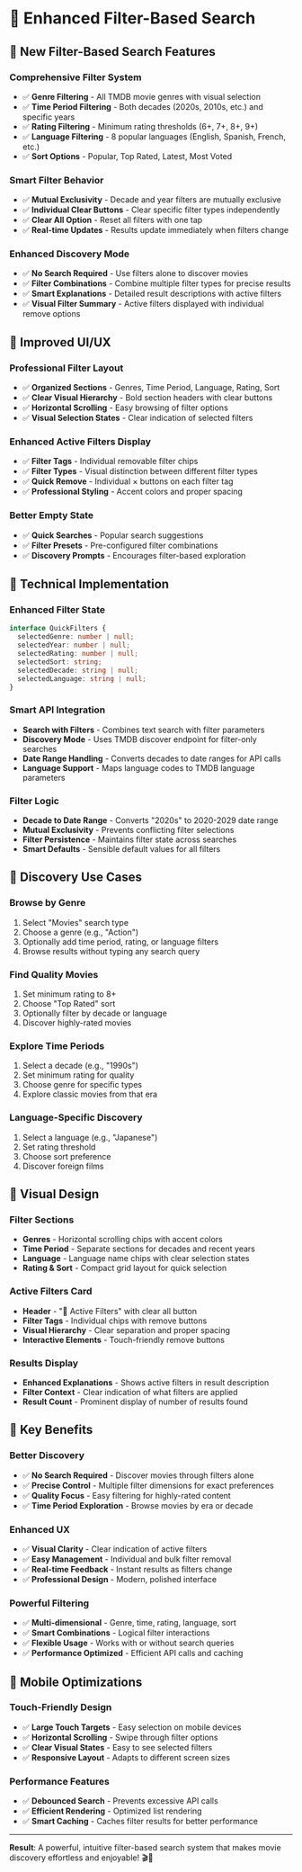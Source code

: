 # 🎯 Enhanced Filter-Based Search

## 🚀 **New Filter-Based Search Features**

### **Comprehensive Filter System**
- ✅ **Genre Filtering** - All TMDB movie genres with visual selection
- ✅ **Time Period Filtering** - Both decades (2020s, 2010s, etc.) and specific years
- ✅ **Rating Filtering** - Minimum rating thresholds (6+, 7+, 8+, 9+)
- ✅ **Language Filtering** - 8 popular languages (English, Spanish, French, etc.)
- ✅ **Sort Options** - Popular, Top Rated, Latest, Most Voted

### **Smart Filter Behavior**
- ✅ **Mutual Exclusivity** - Decade and year filters are mutually exclusive
- ✅ **Individual Clear Buttons** - Clear specific filter types independently
- ✅ **Clear All Option** - Reset all filters with one tap
- ✅ **Real-time Updates** - Results update immediately when filters change

### **Enhanced Discovery Mode**
- ✅ **No Search Required** - Use filters alone to discover movies
- ✅ **Filter Combinations** - Combine multiple filter types for precise results
- ✅ **Smart Explanations** - Detailed result descriptions with active filters
- ✅ **Visual Filter Summary** - Active filters displayed with individual remove options

## 🎨 **Improved UI/UX**

### **Professional Filter Layout**
- ✅ **Organized Sections** - Genres, Time Period, Language, Rating, Sort
- ✅ **Clear Visual Hierarchy** - Bold section headers with clear buttons
- ✅ **Horizontal Scrolling** - Easy browsing of filter options
- ✅ **Visual Selection States** - Clear indication of selected filters

### **Enhanced Active Filters Display**
- ✅ **Filter Tags** - Individual removable filter chips
- ✅ **Filter Types** - Visual distinction between different filter types
- ✅ **Quick Remove** - Individual × buttons on each filter tag
- ✅ **Professional Styling** - Accent colors and proper spacing

### **Better Empty State**
- ✅ **Quick Searches** - Popular search suggestions
- ✅ **Filter Presets** - Pre-configured filter combinations
- ✅ **Discovery Prompts** - Encourages filter-based exploration

## 🔧 **Technical Implementation**

### **Enhanced Filter State**
```typescript
interface QuickFilters {
  selectedGenre: number | null;
  selectedYear: number | null;
  selectedRating: number | null;
  selectedSort: string;
  selectedDecade: string | null;
  selectedLanguage: string | null;
}
```

### **Smart API Integration**
- **Search with Filters** - Combines text search with filter parameters
- **Discovery Mode** - Uses TMDB discover endpoint for filter-only searches
- **Date Range Handling** - Converts decades to date ranges for API calls
- **Language Support** - Maps language codes to TMDB language parameters

### **Filter Logic**
- **Decade to Date Range** - Converts "2020s" to 2020-2029 date range
- **Mutual Exclusivity** - Prevents conflicting filter selections
- **Filter Persistence** - Maintains filter state across searches
- **Smart Defaults** - Sensible default values for all filters

## 🎯 **Discovery Use Cases**

### **Browse by Genre**
1. Select "Movies" search type
2. Choose a genre (e.g., "Action")
3. Optionally add time period, rating, or language filters
4. Browse results without typing any search query

### **Find Quality Movies**
1. Set minimum rating to 8+
2. Choose "Top Rated" sort
3. Optionally filter by decade or language
4. Discover highly-rated movies

### **Explore Time Periods**
1. Select a decade (e.g., "1990s")
2. Set minimum rating for quality
3. Choose genre for specific types
4. Explore classic movies from that era

### **Language-Specific Discovery**
1. Select a language (e.g., "Japanese")
2. Set rating threshold
3. Choose sort preference
4. Discover foreign films

## 🎨 **Visual Design**

### **Filter Sections**
- **Genres** - Horizontal scrolling chips with accent colors
- **Time Period** - Separate sections for decades and recent years
- **Language** - Language name chips with clear selection states
- **Rating & Sort** - Compact grid layout for quick selection

### **Active Filters Card**
- **Header** - "🎯 Active Filters" with clear all button
- **Filter Tags** - Individual chips with remove buttons
- **Visual Hierarchy** - Clear separation and proper spacing
- **Interactive Elements** - Touch-friendly remove buttons

### **Results Display**
- **Enhanced Explanations** - Shows active filters in result description
- **Filter Context** - Clear indication of what filters are applied
- **Result Count** - Prominent display of number of results found

## 🚀 **Key Benefits**

### **Better Discovery**
- ✅ **No Search Required** - Discover movies through filters alone
- ✅ **Precise Control** - Multiple filter dimensions for exact preferences
- ✅ **Quality Focus** - Easy filtering for highly-rated content
- ✅ **Time Period Exploration** - Browse movies by era or decade

### **Enhanced UX**
- ✅ **Visual Clarity** - Clear indication of active filters
- ✅ **Easy Management** - Individual and bulk filter removal
- ✅ **Real-time Feedback** - Instant results as filters change
- ✅ **Professional Design** - Modern, polished interface

### **Powerful Filtering**
- ✅ **Multi-dimensional** - Genre, time, rating, language, sort
- ✅ **Smart Combinations** - Logical filter interactions
- ✅ **Flexible Usage** - Works with or without search queries
- ✅ **Performance Optimized** - Efficient API calls and caching

## 📱 **Mobile Optimizations**

### **Touch-Friendly Design**
- ✅ **Large Touch Targets** - Easy selection on mobile devices
- ✅ **Horizontal Scrolling** - Swipe through filter options
- ✅ **Clear Visual States** - Easy to see selected filters
- ✅ **Responsive Layout** - Adapts to different screen sizes

### **Performance Features**
- ✅ **Debounced Search** - Prevents excessive API calls
- ✅ **Efficient Rendering** - Optimized list rendering
- ✅ **Smart Caching** - Caches filter results for better performance

---

**Result**: A powerful, intuitive filter-based search system that makes movie discovery effortless and enjoyable! 🎬🎯